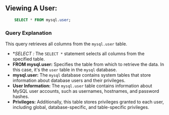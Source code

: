 ## Viewing A User:
```sql
    SELECT * FROM mysql.user;
```
### Query Explanation

This query retrieves all columns from the `mysql.user` table.

- **SELECT *:** The `SELECT *` statement selects all columns from the specified table.
- **FROM mysql.user:** Specifies the table from which to retrieve the data. In this case, it's the `user` table in the `mysql` database.
- **mysql.user:** The `mysql` database contains system tables that store information about database users and their privileges.
- **User Information:** The `mysql.user` table contains information about MySQL user accounts, such as usernames, hostnames, and password hashes.
- **Privileges:** Additionally, this table stores privileges granted to each user, including global, database-specific, and table-specific privileges.

